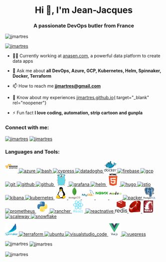 <h1 align="center">Hi 👋, I'm Jean-Jacques</h1>
<h3 align="center">A passionate DevOps butler from France</h3>

<p align="left"> <img src="https://komarev.com/ghpvc/?username=jjmartres&label=Profile%20views&color=0e75b6&style=flat" alt="jjmartres" /> </p>

<p align="left"> <a href="https://github.com/ryo-ma/github-profile-trophy"><img src="https://github-profile-trophy.vercel.app/?username=jjmartres" alt="jjmartres" /></a> </p>

- 👨‍💻 Currently working at [anasen.com](anasen.com), a powerful data platform to create data apps

- 💬 Ask me about **all DevOps, Azure, GCP, Kubernetes, Helm, Spinnaker, Docker, Terraform**

- 📫 How to reach me **jjmartres@gmail.com**

- 📄 Know about my experiences [jjmartres.github.io](https://jjmartres.github.io/jjmartres/resume.pdf){:target="_blank" rel="noopener"}

- ⚡ Fun fact **I love coding, automation, strip cartoon and gunpla**

<h3 align="left">Connect with me:</h3>
<p align="left">
<a href="https://linkedin.com/in/jjmartres" target="blank"><img align="center" src="https://raw.githubusercontent.com/rahuldkjain/github-profile-readme-generator/master/src/images/icons/Social/linked-in-alt.svg" alt="jjmartres" height="30" width="40" /></a>
<a href="https://stackoverflow.com/users/jjmartres" target="blank"><img align="center" src="https://raw.githubusercontent.com/rahuldkjain/github-profile-readme-generator/master/src/images/icons/Social/stack-overflow.svg" alt="jjmartres" height="30" width="40" /></a>
</p>

<h3 align="left">Languages and Tools:</h3>
<p align="left"> 
<a href="https://aws.amazon.com" target="_blank"> <img src="https://raw.githubusercontent.com/devicons/devicon/master/icons/amazonwebservices/amazonwebservices-original-wordmark.svg" alt="aws" width="40" height="40"/> </a>
<a href="https://azure.microsoft.com/en-in/" target="_blank"> <img src="https://www.vectorlogo.zone/logos/microsoft_azure/microsoft_azure-icon.svg" alt="azure" width="40" height="40"/> </a> 
<a href="https://www.gnu.org/software/bash/" target="_blank"> <img src="https://www.vectorlogo.zone/logos/gnu_bash/gnu_bash-icon.svg" alt="bash" width="40" height="40"/> </a> 
<a href="https://www.cypress.io" target="_blank"> <img src="https://raw.githubusercontent.com/simple-icons/simple-icons/6e46ec1fc23b60c8fd0d2f2ff46db82e16dbd75f/icons/cypress.svg" alt="cypress" width="40" height="40"/> </a> 
<a href="https://datadogha.com/" target="_blank"><img src="https://www.vectorlogo.zone/logos/datadoghq/datadoghq-icon.svg" alt="datadoghq" width="40" height="40"/> </a> 
<a href="https://www.docker.com/" target="_blank"> <img src="https://raw.githubusercontent.com/devicons/devicon/master/icons/docker/docker-original-wordmark.svg" alt="docker" width="40" height="40"/> </a> 
<a href="https://firebase.google.com/" target="_blank"> <img src="https://www.vectorlogo.zone/logos/firebase/firebase-icon.svg" alt="firebase" width="40" height="40"/> </a> 
<a href="https://cloud.google.com" target="_blank"> <img src="https://www.vectorlogo.zone/logos/google_cloud/google_cloud-icon.svg" alt="gcp" width="40" height="40"/> </a> 
<a href="https://git-scm.com/" target="_blank"><img src="https://www.vectorlogo.zone/logos/git-scm/git-scm-icon.svg" alt="git" width="40" height="40"/> </a> 
<a href="https://github.com/" target="_blank"> <img src="https://www.vectorlogo.zone/logos/github/github-icon.svg" alt="github" width="40" height="40"/> </a> 
<a href="https://gitlab.com/" target="_blank"> <img src="https://www.vectorlogo.zone/logos/gitlab/gitlab-icon.svg" alt="github" width="40" height="40"/> </a> 
<a href="https://golang.org" target="_blank"> <img src="https://raw.githubusercontent.com/devicons/devicon/master/icons/go/go-original.svg" alt="go" width="40" height="40"/> </a> 
<a href="https://grafana.com" target="_blank"> <img src="https://www.vectorlogo.zone/logos/grafana/grafana-icon.svg" alt="grafana" width="40" height="40"/> </a>
<a href="https://helm.sh" target="_blank"> <img src="https://www.vectorlogo.zone/logos/helmsh/helmsh-icon.svg" alt="helm" width="40" height="40"/> </a> 
<a href="https://www.w3.org/html/" target="_blank"> <img src="https://raw.githubusercontent.com/devicons/devicon/master/icons/html5/html5-original-wordmark.svg" alt="html5" width="40" height="40"/> </a> 
<a href="https://gohugo.io/" target="_blank"> <img src="https://api.iconify.design/logos-hugo.svg" alt="hugo" width="40" height="40"/> 
<a href="https://istio.io/" target="_blank"> <img src="https://www.vectorlogo.zone/logos/istioio/istioio-icon.svg" alt="istio" width="40" height="40"/> </a>
<a href="https://www.elastic.co/kibana" target="_blank"> <img src="https://www.vectorlogo.zone/logos/elasticco_kibana/elasticco_kibana-icon.svg" alt="kibana" width="40" height="40"/> </a>
<a href="https://kubernetes.io" target="_blank"> <img src="https://www.vectorlogo.zone/logos/kubernetes/kubernetes-icon.svg" alt="kubernetes" width="40" height="40"/> </a> 
<a href="https://www.linux.org/" target="_blank"> <img src="https://raw.githubusercontent.com/devicons/devicon/master/icons/linux/linux-original.svg" alt="linux" width="40" height="40"/> </a> 
<a href="https://www.mongodb.com/" target="_blank"> <img src="https://raw.githubusercontent.com/devicons/devicon/master/icons/mongodb/mongodb-original-wordmark.svg" alt="mongodb" width="40" height="40"/> </a> 
<a href="https://www.mysql.com/" target="_blank"> <img src="https://raw.githubusercontent.com/devicons/devicon/master/icons/mysql/mysql-original-wordmark.svg" alt="mysql" width="40" height="40"/> </a> 
<a href="https://www.nginx.com" target="_blank"> <img src="https://raw.githubusercontent.com/devicons/devicon/master/icons/nginx/nginx-original.svg" alt="nginx" width="40" height="40"/> </a> 
<a href="https://nodejs.org" target="_blank"> <img src="https://raw.githubusercontent.com/devicons/devicon/master/icons/nodejs/nodejs-original-wordmark.svg" alt="nodejs" width="40" height="40"/> </a> 
<a href="https://packer.io/" target="_blank"><img src="https://www.vectorlogo.zone/logos/packerio/packerio-icon.svg" alt="packer" width="40" height="40"/> </a> 
<a href="https://www.postgresql.org" target="_blank"> <img src="https://raw.githubusercontent.com/devicons/devicon/master/icons/postgresql/postgresql-original-wordmark.svg" alt="postgresql" width="40" height="40"/> </a> 
<a href="https://prometheus.io/" target="_blank"><img src="https://www.vectorlogo.zone/logos/prometheusio/prometheusio-icon.svg" alt="prometheus" width="40" height="40"/> </a> 
<a href="https://www.python.org" target="_blank"> <img src="https://raw.githubusercontent.com/devicons/devicon/master/icons/python/python-original.svg" alt="python" width="40" height="40"/> </a> 
<a href="https://rancher.io/" target="_blank"><img src="https://www.vectorlogo.zone/logos/rancher/rancher-icon.svg" alt="rancher" width="40" height="40"/> </a> 
<a href="https://reactjs.org/" target="_blank"> <img src="https://raw.githubusercontent.com/devicons/devicon/master/icons/react/react-original-wordmark.svg" alt="react" width="40" height="40"/> </a> 
<a href="https://reactnative.dev/" target="_blank"> <img src="https://reactnative.dev/img/header_logo.svg" alt="reactnative" width="40" height="40"/> </a> 
<a href="https://redis.io" target="_blank"> <img src="https://raw.githubusercontent.com/devicons/devicon/master/icons/redis/redis-original-wordmark.svg" alt="redis" width="40" height="40"/> </a>
 <a href="https://www.ruby-lang.org/en/" target="_blank"> <img src="https://raw.githubusercontent.com/devicons/devicon/master/icons/ruby/ruby-original.svg" alt="ruby" width="40" height="40"/> </a> 
 <a href="https://rubyonrails.org" target="_blank"> <img src="https://raw.githubusercontent.com/devicons/devicon/master/icons/rails/rails-original-wordmark.svg" alt="rails" width="40" height="40"/> </a> 
<a href="https://www.scaleway.com/" target="_blank"><img src="https://www.vectorlogo.zone/logos/scaleway/scaleway-icon.svg" alt="scaleway" width="40" height="40"/> </a> 
<a href="https://www.snowflake.com/" target="_blank"><img src="https://www.vectorlogo.zone/logos/snowflake/snowflake-icon.svg" alt="snowflake" width="40" height="40"/> </a> 

<a href="https://spinnaker.io" target="_blank"> <img src="https://raw.githubusercontent.com/spinnaker/spinnaker.github.io/master/assets/images/spinnaker-logo-inline.svg" alt="spinnaker" width="40" height="40"/>
<a href="https://www.terraform.io" target="_blank"> <img src="https://www.vectorlogo.zone/logos/terraformio/terraformio-icon.svg" alt="terraform" width="40" height="40"/> </a> 
<a href="https://www.ubuntu.com" target="_blank"><img src="https://www.vectorlogo.zone/logos/ubuntu/ubuntu-icon.svg" alt="ubuntu" width="40" height="40"/> </a> 
<a href="https://code.visualstudio.com" target="_blank"><img src="https://www.vectorlogo.zone/logos/visualstudio_code/visualstudio_code-icon.svg" alt="visualstudio_code" width="40" height="40"/> </a> 
 <a href="https://vuejs.org/" target="_blank"> <img src="https://raw.githubusercontent.com/devicons/devicon/master/icons/vuejs/vuejs-original-wordmark.svg" alt="vuejs" width="40" height="40"/> </a> 
 <a href="https://vuepress.vuejs.org/" target="_blank"> <img src="https://raw.githubusercontent.com/AliasIO/wappalyzer/master/src/drivers/webextension/images/icons/VuePress.svg" alt="vuepress" width="40" height="40"/> </a> </p>

<p><img align="left" src="https://github-readme-stats.vercel.app/api/top-langs?username=jjmartres&show_icons=true&locale=en&layout=compact" alt="jjmartres" /></p>

<p>&nbsp;<img align="center" src="https://github-readme-stats.vercel.app/api?username=jjmartres&show_icons=true&locale=en" alt="jjmartres" /></p>

<p><img align="center" src="https://github-readme-streak-stats.herokuapp.com/?user=jjmartres&" alt="jjmartres" /></p>
